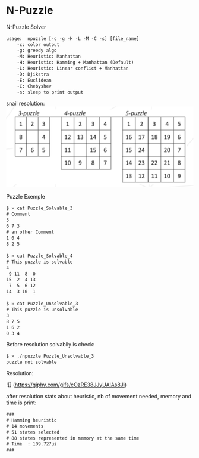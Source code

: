 # N-Puzzle




N-Puzzle Solver

```
usage:	npuzzle [-c -g -H -L -M -C -s] [file_name]
	-c: color output
	-g: greedy algo
	-M: Heuristic: Manhattan
	-H: Heuristic: Hamming + Manhattan (Default)
	-L: Heuristic: Linear conflict + Manhattan
	-D: Djikstra
	-E: Euclidean
	-C: Chebyshev
	-s: sleep to print output
```

snail resolution:
![alt text](https://github.com/neau42/npuzzle/blob/master/readme/SnailResolutionExemple.png)


Puzzle Exemple
```
$ » cat Puzzle_Solvable_3
# Comment
3
6 7 3
# an other Comment
1 0 4
8 2 5

$ » cat Puzzle_Solvable_4
# This puzzle is solvable
4
 9 11  8  0
15  2  4 13
 7  5  6 12
14  3 10  1

$ » cat Puzzle_Unsolvable_3
# This puzzle is unsolvable
3
8 7 5
1 6 2
0 3 4
```

Before resolution solvabily is check:

```
$ » ./npuzzle Puzzle_Unsolvable_3
puzzle not solvable
```

Resolution:

![] (https://giphy.com/gifs/cOzRE38JJyUAlAs8Ji)

after resolution stats about heuristic, nb of movement needed, memory and time is print:
```
###
# Hamming heuristic
# 14 movements
# 51 states selected
# 88 states represented in memory at the same time
# Time  : 109.727µs
###
```


